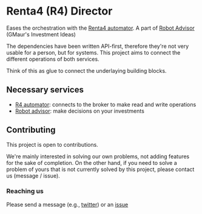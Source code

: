 # Renta4 (R4) Director

Eases the orchestration with the [Renta4 automator](https://github.com/GMaur/r4-automator). A part of [Robot Advisor](https://github.com/RobotAdvisor) (GMaur's Investment Ideas)

The dependencies have been written API-first, therefore they're not very usable for a person, but for systems. This project aims to connect the different operations of both services.

Think of this as glue to connect the underlaying building blocks.

## Necessary services

  * [R4 automator](https://github.com/GMaur/r4-automator): connects to the broker to make read and write operations
  * [Robot advisor](https://github.com/GMaur/robot-advisor): make decisions on your investments

## Contributing

This project is open to contributions.

We're mainly interested in solving our own problems, not adding features for the sake of completion.
On the other hand, if you need to solve a problem of yours that is not currently solved by this
project, please contact us (message / issue).

### Reaching us

Please send a message (e.g., [twitter](https://twitter.com/alvarobiz)) or an [issue](https://github.com/GMaur/r4-investment-director-cli/issues)
